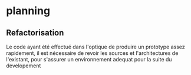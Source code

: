 # planning

## Refactorisation

Le code ayant été effectué dans l'optique de produire un prototype assez
rapidement, il est nécessaire de revoir les sources et l'architectures de
l'existant, pour s'assurer un environnement adequat pour la suite du developement
